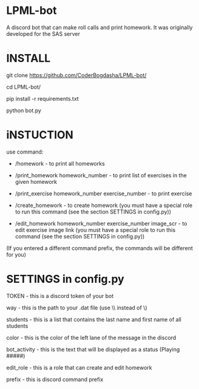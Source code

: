 # LPML-bot
A discord bot that can make roll calls and print homework. It was originally developed for the SAS server

# INSTALL
git clone https://github.com/CoderBogdasha/LPML-bot/

cd LPML-bot/

pip install -r requirements.txt

python bot.py

# iNSTUCTION
use command:

* /homework - to print all homeworks

* /print_homework homework_number - to print list of exercises in the given homework

* /print_exercise homework_number exercise_number - to print exercise

* /create_homework - to create homework (you must have a special role to run this command (see the section SETTINGS in config.py))

* /edit_homework homework_number exercise_number image_scr - to edit exercise image link (you must have a special role to run this command (see the section SETTINGS in config.py))

(If you entered a different command prefix, the commands will be different for you)

# SETTINGS in config.py
TOKEN - this is a discord token of your bot

way - this is the path to your .dat file (use \\\\ instead of \\)

students - this is a list that contains the last name and first name of all students

color - this is the color of the left lane of the message in the discord

bot_activity - this is the text that will be displayed as a status (Playing #####)

edit_role - this is a role that can create and edit homework

prefix - this is discord command prefix
